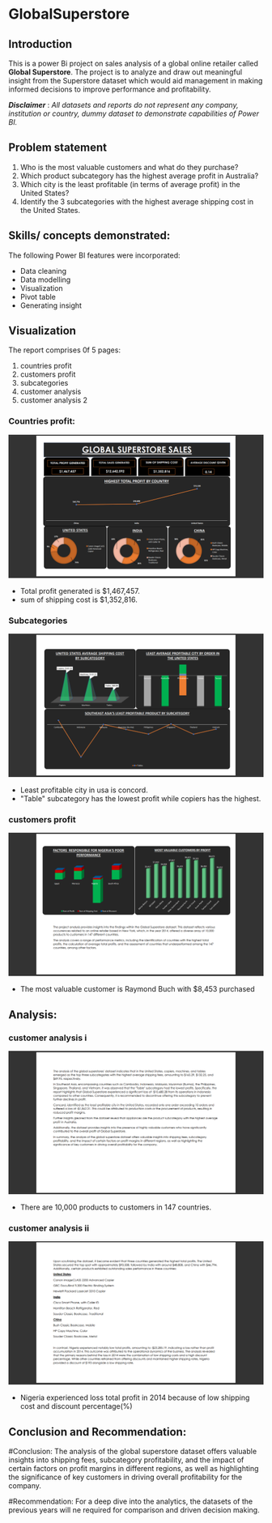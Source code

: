 # GlobalSuperstore

## Introduction

This is a power Bi project on sales analysis of a global online retailer called **Global Superstore**. 
The project is to analyze and draw out meaningful insight from the Superstore dataset which would aid management in making informed decisions to improve performance and profitability.

**_Disclaimer_** : _All datasets and reports do not represent any company, institution or country, dummy dataset to demonstrate capabilities of Power BI._

## Problem statement

1.  Who is the most valuable customers and what do they purchase?
2.  Which product subcategory has the highest average profit in Australia?
3.  Which city is the least profitable (in terms of average profit) in the United States?
4.  Identify the 3 subcategories with the highest average shipping cost in the United States.

## Skills/ concepts demonstrated:

The following Power BI features were incorporated:  
- Data cleaning
- Data modelling
- Visualization
- Pivot table
- Generating insight

## Visualization

The report comprises 0f 5 pages:
1. countries profit
2. customers profit
3. subcategories
4. customer analysis
5. customer analysis 2

### Countries profit:
![](country_profit.png)
-  Total profit generated is $1,467,457.
-  sum of shipping cost is $1,352,816.

### Subcategories
![](sub_category.png)
-  Least profitable city in usa is concord.
-  "Table" subcategory has the lowest profit while copiers has the highest.

### customers profit
![](customer_profit.png)
-  The most valuable customer is Raymond Buch with $8,453 purchased
## Analysis:

### customer analysis i
![](customer_analysis.png)
-  There are 10,000 products to customers in 147 countries.

### customer analysis ii
![](customer_analysis2.png) 
-  Nigeria experienced loss total profit in 2014 because of low shipping cost and discount percentage(%)

## Conclusion and Recommendation:

#Conclusion:
The analysis of the global superstore dataset offers valuable insights into shipping fees, subcategory profitability, and the impact of certain factors on profit margins in different regions, as well as highlighting the significance of key customers in driving overall profitability for the company.

#Recommendation: 
For a deep dive into the analytics, the datasets of the previous years will ne required for comparison and driven decision making. 

